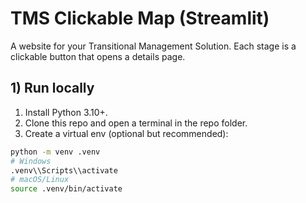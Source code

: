 # TMS Clickable Map (Streamlit)


A website for your Transitional Management Solution. Each stage is a clickable button that opens a details page.


## 1) Run locally
1. Install Python 3.10+.
2. Clone this repo and open a terminal in the repo folder.
3. Create a virtual env (optional but recommended):
```bash
python -m venv .venv
# Windows
.venv\\Scripts\\activate
# macOS/Linux
source .venv/bin/activate
